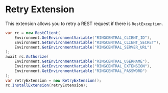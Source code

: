 # Retry Extension

This extension allows you to retry a REST request if there is `RestException`.


```cs
var rc = new RestClient(
    Environment.GetEnvironmentVariable("RINGCENTRAL_CLIENT_ID"),
    Environment.GetEnvironmentVariable("RINGCENTRAL_CLIENT_SECRET"),
    Environment.GetEnvironmentVariable("RINGCENTRAL_SERVER_URL")
);
await rc.Authorize(
    Environment.GetEnvironmentVariable("RINGCENTRAL_USERNAME"),
    Environment.GetEnvironmentVariable("RINGCENTRAL_EXTENSION"),
    Environment.GetEnvironmentVariable("RINGCENTRAL_PASSWORD")
);
var retryExtension = new RetryExtension();
rc.InstallExtension(retryExtension);
```

